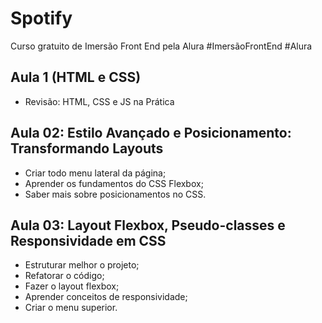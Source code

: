 # Spotify
Curso gratuito de Imersão Front End pela Alura
#ImersãoFrontEnd #Alura
## Aula 1 (HTML e CSS)
- Revisão: HTML, CSS e JS na Prática
## Aula 02: Estilo Avançado e Posicionamento: Transformando Layouts
- Criar todo menu lateral da página;
- Aprender os fundamentos do CSS Flexbox;
- Saber mais sobre posicionamentos no CSS.
## Aula 03: Layout Flexbox, Pseudo-classes e Responsividade em CSS
- Estruturar melhor o projeto;
- Refatorar o código;
- Fazer o layout flexbox;
- Aprender conceitos de responsividade;
- Criar o menu superior.
